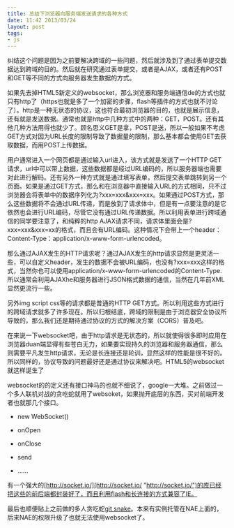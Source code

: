 ```yaml
---
title: 总结下浏览器向服务端发送请求的各种方式
date: 11:42 2013/03/24
layout: post
tags:
- js
---
```

纠结这个问题是因为之前要解决跨域的一些问题，然后就涉及到了通过表单提交数据达到跨域的目的。然后就在研究通过表单提交，或者是AJAX，或者还有POST和GET等不同的方式向服务器发生数据的方式。

如果先去掉HTML5新定义的websocket，那么浏览器和服务端通信de的方式也就只有http了（https也就是多了一个加密的步骤，flash等插件的方式也就不讨论了）。http是一种无状态的协议，这也符合最初浏览器的目的，也就是展示信息，还有就是发送数据。通常也就是http中几种方式中的两种：GET，POST。还有其他几种方法用得也就少了。顾名思义GET是拿，POST是送，所以一般如果不考虑GET方式对因为URL长度的限制导致了数据量的限制，那么基本都会使用GET去获取数据，而用POST上传数据。

用户通常进入一个网页都是通过输入url进入，该方式就是发送了一个HTTP GET请求，url中可以带上数据，这些数据都是经过URL编码的，所以服务器端也需要对此进行解码。还有另外一种方式就是通过填写表单，然后提交表单跳转到另一个页面。如果是通过GET方式，那么和在浏览器中直接输入URL的方式相同，只不过浏览器会将表单中的数据序列化为?xxx=xxx&xxx=xxx。如果通过POST方式，那么这些数据将不会通过URL传递，而是放到了请求体中，但是有一点要注意的是它依然也会进行URL编码，尽管它没有通过URL传递数据。所以利用表单进行跨域通信的同学要注意了，和纯粹的http AJAX请求不同，请求体里面会是?xxx=xxx&xxx=xx的格式，而且会有URL编码。这种情况下会带上一个header：Content-Type：application/x-www-form-urlencoded。

那么通过AJAX发生的HTTP请求呢？通过AJAX发生的http请求显然是更灵活一些，可以自定义header，发生的数据不会被URL编码，也没有?xxx=xxx这样的格式，当然你也可以使用application/x-www-form-urlencoded的<span>Content-Type.</span>所以通常会利用AJAXhe和服务器进行JSON格式数据的通信，当然在几年前XML显然更流行一些。

另外img script css等的请求都是普通的HTTP GET方式。所以利用这些方式进行的跨域请求就多了许多现在。所以归根结底，跨域的限制是由于浏览器安全协议所导致的，那么我们还是期待通过协议的方式的解决方案（CORS）普及吧。

在来说一下websocket吧，由于http请求是无状态的，所以就使得很多即时应用在浏览器duan端显得有些苍白无力，如果要实现持久的浏览器和服务器通信，那么则需要平凡发生http请求，无论是长连接还是轮训，显然这样的性能是很不好的。所以同样的，协议导致的问题最好还是通过协议来解决吧。HTML5的websocket就这样诞生了

websocket的的定义还有接口神马的也就不细说了，google一大堆。之前做过一个多人联机对战的贪吃蛇就用了websoket，如果抛开底层的东西，买对前端开发者也就那几个接口。

*   new WebSocket()

*   onOpen

*   onClose

*   send

*   ......

有一个强大的[http://socket.io/](http://socket.io/ "http://socket.io/")的库已经把这些的前后端都封装好了，而且利用flash和长连接的方式兼容了IE。  


最后也顺便贴上之前做的多人贪吃蛇[git snake](https://github.com/yutingzhao1991/GreedySnake "git snake")。本来有实例托管在NAE上面的，后来NAE的权限升级了也就无法使用websocket了。